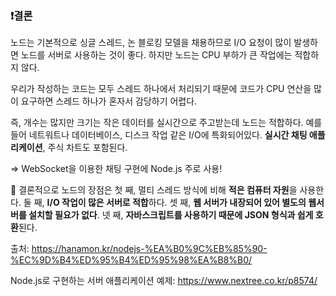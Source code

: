 ### **❗️결론**

노드는 기본적으로 싱글 스레드, 논 블로킹 모델을 채용하므로 I/O 요청이 많이 발생하면 노드를 서버로 사용하는 것이 좋다.
하지만 노드는 CPU 부하가 큰 작업에는 적합하지 않다.

우리가 작성하는 코드는 모두 스레드 하나에서 처리되기 때문에 코드가 CPU 연산을 많이 요구하면 스레드 하나가 혼자서 감당하기 어렵다.

즉, 개수는 많지만 크기는 작은 데이터를 실시간으로 주고받는데 노드는 적합하다. 예를 들어 네트워트나 데이터베이스, 디스크 작업 같은 I/O에 특화되어있다. **실시간 채팅 애플리케이션**, 주식 차트도 포함된다.

=> WebSocket을 이용한 채팅 구현에 Node.js 주로 사용!



🚓 결론적으로 노드의 장점은 첫 째, 멀티 스레드 방식에 비해 **적은 컴퓨터 자원**을 사용한다. 둘 째, **I/O 작업이 많은 서버로 적합**하다. 셋 째, **웹 서버가 내장되어 있어 별도의 웹서버를 설치할 필요가 없다**. 넷 째, **자바스크립트를 사용하기 때문에 JSON 형식과 쉽게 호환**된다.





출처: https://hanamon.kr/nodejs-%EA%B0%9C%EB%85%90-%EC%9D%B4%ED%95%B4%ED%95%98%EA%B8%B0/



Node.js로 구현하는 서버 애플리케이션 예제: https://www.nextree.co.kr/p8574/
